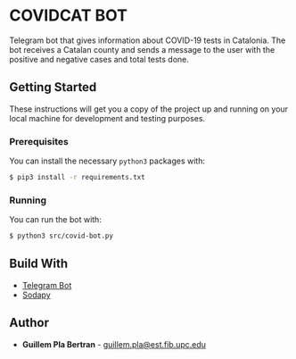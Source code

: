 # COVIDCAT BOT

Telegram bot that gives information about COVID-19 tests in Catalonia. The bot receives a Catalan county and sends a message to the user with the positive and negative cases and total tests done.

## Getting Started

These instructions will get you a copy of the project up and running on  your local machine for development and testing purposes.

### Prerequisites

You can install the necessary `python3` packages with:

```bash
$ pip3 install -r requirements.txt
```

### Running

You can run the bot with:

```bash
$ python3 src/covid-bot.py
```



## Build With

* [Telegram Bot](https://github.com/python-telegram-bot/python-telegram-bot)
* [Sodapy](https://pypi.org/project/sodapy/)



## Author

* **Guillem Pla Bertran** - [guillem.pla@est.fib.upc.edu]()